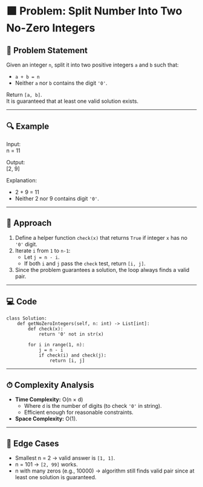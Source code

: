 # 🟩 Problem: Split Number Into Two No-Zero Integers

## 📜 Problem Statement
Given an integer `n`, split it into two positive integers `a` and `b` such that:

- `a + b = n`
- Neither `a` nor `b` contains the digit `'0'`.

Return `[a, b]`.  
It is guaranteed that at least one valid solution exists.

---

## 🔍 Example

Input:  
    n = 11  

Output:  
    [2, 9]  

Explanation:  
- 2 + 9 = 11  
- Neither 2 nor 9 contains digit `'0'`.  

---

## 🧠 Approach
1. Define a helper function `check(x)` that returns `True` if integer `x` has no `'0'` digit.  
2. Iterate `i` from `1` to `n-1`:  
   - Let `j = n - i`.  
   - If both `i` and `j` pass the `check` test, return `[i, j]`.  
3. Since the problem guarantees a solution, the loop always finds a valid pair.  

---

## 💻 Code 

    class Solution:
        def getNoZeroIntegers(self, n: int) -> List[int]:
            def check(x):
                return '0' not in str(x)

            for i in range(1, n):
                j = n - i
                if check(i) and check(j):
                    return [i, j]

---

## ⏱ Complexity Analysis
- **Time Complexity:** O(n × d)  
  - Where `d` is the number of digits (to check `'0'` in string).  
  - Efficient enough for reasonable constraints.  
- **Space Complexity:** O(1).  

---

## 🧪 Edge Cases
- Smallest n = 2 → valid answer is `[1, 1]`.  
- n = 101 → `[2, 99]` works.  
- n with many zeros (e.g., 10000) → algorithm still finds valid pair since at least one solution is guaranteed.  

